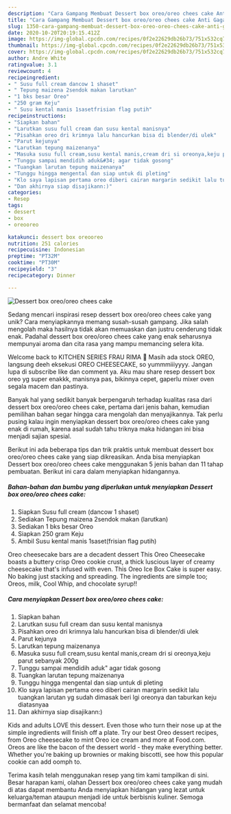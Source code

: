 ```yaml
---
description: "Cara Gampang Membuat Dessert box oreo/oreo chees cake Anti Gagal"
title: "Cara Gampang Membuat Dessert box oreo/oreo chees cake Anti Gagal"
slug: 1350-cara-gampang-membuat-dessert-box-oreo-oreo-chees-cake-anti-gagal
date: 2020-10-20T20:19:15.412Z
image: https://img-global.cpcdn.com/recipes/0f2e22629db26b73/751x532cq70/dessert-box-oreooreo-chees-cake-foto-resep-utama.jpg
thumbnail: https://img-global.cpcdn.com/recipes/0f2e22629db26b73/751x532cq70/dessert-box-oreooreo-chees-cake-foto-resep-utama.jpg
cover: https://img-global.cpcdn.com/recipes/0f2e22629db26b73/751x532cq70/dessert-box-oreooreo-chees-cake-foto-resep-utama.jpg
author: Andre White
ratingvalue: 3.1
reviewcount: 4
recipeingredient:
- " Susu full cream dancow 1 shaset"
- " Tepung maizena 2sendok makan larutkan"
- "1 bks besar Oreo"
- "250 gram Keju"
- " Susu kental manis 1sasetfrisian flag putih"
recipeinstructions:
- "Siapkan bahan"
- "Larutkan susu full cream dan susu kental manisnya"
- "Pisahkan oreo dri krimnya lalu hancurkan bisa di blender/di ulek"
- "Parut kejunya"
- "Larutkan tepung maizenanya"
- "Masuka susu full cream,susu kental manis,cream dri si oreonya,keju parut sebanyak 200g"
- "Tunggu sampai mendidih aduk&#34; agar tidak gosong"
- "Tuangkan larutan tepung maizenanya"
- "Tunggu hingga mengental dan siap untuk di pleting"
- "Klo saya lapisan pertama oreo diberi cairan margarin sedikit lalu tuangkan larutan yg sudah dimasak beri lgi oreonya dan taburkan keju diatasnyaa"
- "Dan akhirnya siap disajikann:)"
categories:
- Resep
tags:
- dessert
- box
- oreooreo

katakunci: dessert box oreooreo 
nutrition: 251 calories
recipecuisine: Indonesian
preptime: "PT32M"
cooktime: "PT30M"
recipeyield: "3"
recipecategory: Dinner

---
```



![Dessert box oreo/oreo chees cake](https://img-global.cpcdn.com/recipes/0f2e22629db26b73/751x532cq70/dessert-box-oreooreo-chees-cake-foto-resep-utama.jpg)

Sedang mencari inspirasi resep dessert box oreo/oreo chees cake yang unik? Cara menyiapkannya memang susah-susah gampang. Jika salah mengolah maka hasilnya tidak akan memuaskan dan justru cenderung tidak enak. Padahal dessert box oreo/oreo chees cake yang enak seharusnya mempunyai aroma dan cita rasa yang mampu memancing selera kita.

Welcome back to KITCHEN SERIES FRAU RIMA 🥰 Masih ada stock OREO, langsung deeh eksekusi OREO CHEESECAKE, so yummmiiiyyyy. Jangan lupa di subscribe like dan comment ya. Aku mau share resep dessert box oreo yg super enakkk, manisnya pas, bikinnya cepet, gaperlu mixer oven segala macem dan pastinya.

Banyak hal yang sedikit banyak berpengaruh terhadap kualitas rasa dari dessert box oreo/oreo chees cake, pertama dari jenis bahan, kemudian pemilihan bahan segar hingga cara mengolah dan menyajikannya. Tak perlu pusing kalau ingin menyiapkan dessert box oreo/oreo chees cake yang enak di rumah, karena asal sudah tahu triknya maka hidangan ini bisa menjadi sajian spesial.


Berikut ini ada beberapa tips dan trik praktis untuk membuat dessert box oreo/oreo chees cake yang siap dikreasikan. Anda bisa menyiapkan Dessert box oreo/oreo chees cake menggunakan 5 jenis bahan dan 11 tahap pembuatan. Berikut ini cara dalam menyiapkan hidangannya.

<!--inarticleads1-->

##### Bahan-bahan dan bumbu yang diperlukan untuk menyiapkan Dessert box oreo/oreo chees cake:

1. Siapkan  Susu full cream (dancow 1 shaset)
1. Sediakan  Tepung maizena 2sendok makan (larutkan)
1. Sediakan 1 bks besar Oreo
1. Siapkan 250 gram Keju
1. Ambil  Susu kental manis 1saset(frisian flag putih)


Oreo cheesecake bars are a decadent dessert This Oreo Cheesecake boasts a buttery crisp Oreo cookie crust, a thick luscious layer of creamy cheesecake that&#39;s infused with even. This Oreo Ice Box Cake is super easy. No baking just stacking and spreading. The ingredients are simple too; Oreos, milk, Cool Whip, and chocolate syrup!! 

<!--inarticleads2-->

##### Cara menyiapkan Dessert box oreo/oreo chees cake:

1. Siapkan bahan
1. Larutkan susu full cream dan susu kental manisnya
1. Pisahkan oreo dri krimnya lalu hancurkan bisa di blender/di ulek
1. Parut kejunya
1. Larutkan tepung maizenanya
1. Masuka susu full cream,susu kental manis,cream dri si oreonya,keju parut sebanyak 200g
1. Tunggu sampai mendidih aduk&#34; agar tidak gosong
1. Tuangkan larutan tepung maizenanya
1. Tunggu hingga mengental dan siap untuk di pleting
1. Klo saya lapisan pertama oreo diberi cairan margarin sedikit lalu tuangkan larutan yg sudah dimasak beri lgi oreonya dan taburkan keju diatasnyaa
1. Dan akhirnya siap disajikann:)


Kids and adults LOVE this dessert. Even those who turn their nose up at the simple ingredients will finish off a plate. Try our best Oreo dessert recipes, from Oreo cheesecake to mint Oreo ice cream and more at Food.com. Oreos are like the bacon of the dessert world - they make everything better. Whether you&#39;re baking up brownies or making biscotti, see how this popular cookie can add oomph to. 

Terima kasih telah menggunakan resep yang tim kami tampilkan di sini. Besar harapan kami, olahan Dessert box oreo/oreo chees cake yang mudah di atas dapat membantu Anda menyiapkan hidangan yang lezat untuk keluarga/teman ataupun menjadi ide untuk berbisnis kuliner. Semoga bermanfaat dan selamat mencoba!
